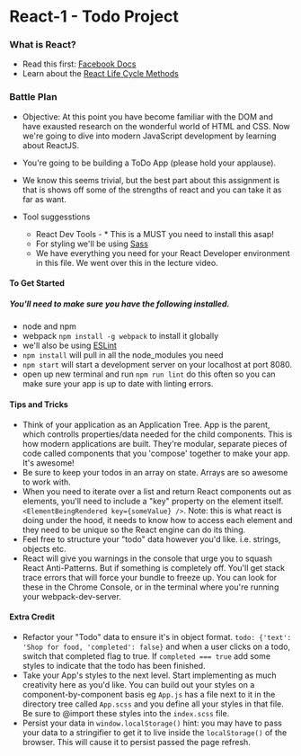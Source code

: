 # React-1 - Todo Project 

### What is React?
- Read this first: [Facebook Docs](https://facebook.github.io/react/docs/hello-world.html)
- Learn about the [React Life Cycle Methods](https://engineering.musefind.com/react-lifecycle-methods-how-and-when-to-use-them-2111a1b692b1)

### Battle Plan
 - Objective: At this point you have become familiar with the DOM and have exausted research on the wonderful world of HTML and CSS. Now we're going to dive into modern JavaScript development by learning about ReactJS.
 - You're going to be building a ToDo App (please hold your applause).
 - We know this seems trivial, but the best part about this assignment is that is shows off some of the strengths of react and you can take it as far as want.

  - Tool suggesstions
    - React Dev Tools - * This is a MUST you need to install this asap!
    - For styling we'll be using [Sass](http://sass-lang.com/)
    - We have everything you need for your React Developer environment in this file. We went over this in the lecture video.

#### To Get Started
##### You'll need to make sure you have the following installed.
  - node and npm
  - webpack `npm install -g webpack` to install it globally
  - we'll also be using [ESLint](https://www.npmjs.com/package/eslint-watch)
  - `npm install` will pull in all the node_modules you need
  - `npm start` will start a development server on your localhost at port 8080.
  - open up new terminal and run `npm run lint` do this often so you can make sure your app is up to date with linting errors.

#### Tips and Tricks
  - Think of your application as an Application Tree. App is the parent, which controlls properties/data needed for the child components. This is how modern applications are built. They're modular, separate pieces of code called components that you 'compose' together to make your app. It's awesome!
  - Be sure to keep your todos in an array on state. Arrays are so awesome to work with.
  - When you need to iterate over a list and return React components out as elements, you'll need to include a "key" property on the element itself. `<ElementBeingRendered key={someValue} />`. Note: this is what react is doing under the hood, it needs to know how to access each element and they need to be unique so the React engine can do its thing. 
  - Feel free to structure your "todo" data however you'd like. i.e. strings, objects etc. 
  - React will give you warnings in the console that urge you to squash React Anti-Patterns. But if something is completely off. You'll get stack trace errors that will force your bundle to freeze up. You can look for these in the Chrome Console, or in the terminal where you're running your webpack-dev-server.

#### Extra Credit
  - Refactor your "Todo" data to ensure it's in object format. `todo: {'text': 'Shop for food, 'completed': false}` and when a user clicks on a todo, switch that completed flag to true. If `completed === true` add some styles to indicate that the todo has been finished. 
  - Take your App's styles to the next level. Start implementing as much creativity here as you'd like. You can build out your styles on a component-by-component basis eg `App.js` has a file next to it in the directory tree called `App.scss` and you define all your styles in that file. Be sure to @import these styles into the `index.scss` file. 
  - Persist your data in `window.localStorage()` hint: you may have to pass your data to a stringifier to get it to live inside the `localStorage()` of the browser. This will cause it to persist passed the page refresh. 
